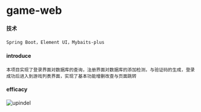 # game-web

#### 技术
    Spring Boot，Element UI，Mybaits-plus

#### introduce
    本项目实现了登录界面对数据库的查询，注册界面对数据库的添加检测，与验证码的生成，登录成功后进入到游戏列表界面，实现了基本功能增删改查与页面跳转

#### efficacy
  ![upindel](https://user-images.githubusercontent.com/98067882/159822311-3a652415-3a12-4dac-9184-b09f3a30b575.png)
